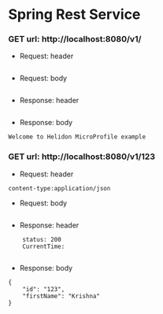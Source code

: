 # Spring Rest Service


### GET url: http://localhost:8080/v1/
- Request: header
```
```
- Request: body
```
```
- Response: header
```
```
- Response: body
```
Welcome to Helidon MicroProfile example
```

### GET url: http://localhost:8080/v1/123
- Request: header
```
content-type:application/json
```
- Request: body
```
```
- Response: header
```
	status: 200
	CurrentTime: 
	
```
- Response: body
```
{
    "id": "123",
    "firstName": "Krishna"
}
```
